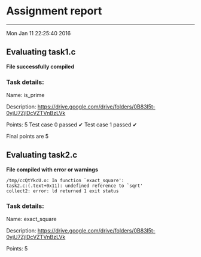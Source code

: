 # Assignment report
---
Mon Jan 11 22:25:40 2016

## Evaluating task1.c

**File successfully compiled**

### Task details:

Name: is_prime

Description: https://drive.google.com/drive/folders/0B83l5t-0yjU7ZjlDcVZTVnBzLVk

Points: 5
Test case 0 passed ✔︎ 
Test case 1 passed ✔︎ 

 Final points are 5
## Evaluating task2.c

**File compiled with error or warnings**

```
/tmp/ccQtYkcU.o: In function `exact_square':
task2.c:(.text+0x11): undefined reference to `sqrt'
collect2: error: ld returned 1 exit status
```

### Task details:

Name: exact_square

Description: https://drive.google.com/drive/folders/0B83l5t-0yjU7ZjlDcVZTVnBzLVk

Points: 5
